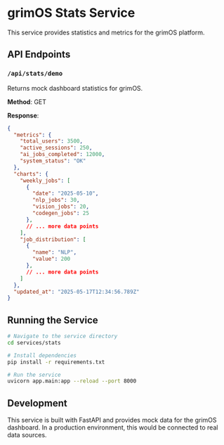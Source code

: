 # grimOS Stats Service

This service provides statistics and metrics for the grimOS platform.

## API Endpoints

### `/api/stats/demo`

Returns mock dashboard statistics for grimOS.

**Method**: GET

**Response**:
```json
{
  "metrics": {
    "total_users": 3500,
    "active_sessions": 250,
    "ai_jobs_completed": 12000,
    "system_status": "OK"
  },
  "charts": {
    "weekly_jobs": [
      {
        "date": "2025-05-10",
        "nlp_jobs": 30,
        "vision_jobs": 20,
        "codegen_jobs": 25
      },
      // ... more data points
    ],
    "job_distribution": [
      {
        "name": "NLP",
        "value": 200
      },
      // ... more data points
    ]
  },
  "updated_at": "2025-05-17T12:34:56.789Z"
}
```

## Running the Service

```bash
# Navigate to the service directory
cd services/stats

# Install dependencies
pip install -r requirements.txt

# Run the service
uvicorn app.main:app --reload --port 8000
```

## Development

This service is built with FastAPI and provides mock data for the grimOS dashboard. In a production environment, this would be connected to real data sources.